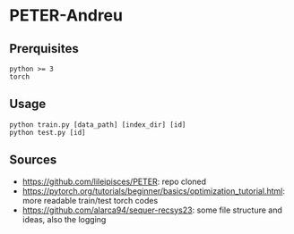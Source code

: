 # PETER-Andreu


## Prerquisites
```
python >= 3
torch
```

## Usage
```
python train.py [data_path] [index_dir] [id]
python test.py [id]
```

## Sources
- https://github.com/lileipisces/PETER: repo cloned
- https://pytorch.org/tutorials/beginner/basics/optimization_tutorial.html: more readable train/test torch codes
- https://github.com/alarca94/sequer-recsys23: some file structure and ideas, also the logging
